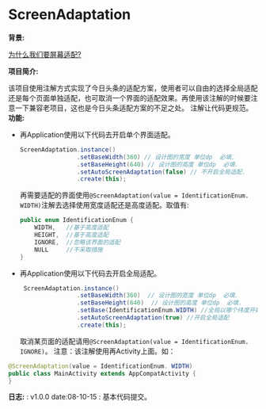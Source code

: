 # ScreenAdaptation
**背景:** 

[为什么我们要屏幕适配?](https://juejin.im/post/5bc0133f6fb9a05cd31ede40)   

**项目简介:** 

该项目使用注解方式实现了今日头条的适配方案，使用者可以自由的选择全局适配还是每个页面单独适配，也可取消一个界面的适配效果。再使用该注解的时候要注意一下兼容老项目，这也是今日头条适配方案的不足之处。 注解让代码更规范。
**功能:**  

* 再Application使用以下代码去开启单个界面适配。

  ```java
  ScreenAdaptation.instance()
                  .setBaseWidth(360) // 设计图的宽度 单位dp  必填.
                  .setBaseHeight(640) // 设计图的高度 单位dp  必填.
                  .setAutoScreenAdaptation(false) // 不开启全局适配.
                  .create(this);
  ```

   再需要适配的界面使用`@ScreenAdaptation(value = IdentificationEnum. WIDTH)`注解去选择使用宽度适配还是高度适配。取值有: 

  ```java
  public enum IdentificationEnum {
      WIDTH,   //基于高度适配
      HEIGHT,  //基于高度适配
      IGNORE,  //忽略该界面的适配
      NULL     //不采取措施
  }
  ```

* 再Application使用以下代码去开启全局适配。   

  ```java
   ScreenAdaptation.instance()
                  .setBaseWidth(360)  // 设计图的宽度 单位dp  必填.
                  .setBaseHeight(640)  // 设计图的高度 单位dp  必填.
                  .setBase(IdentificationEnum.WIDTH) //全局以哪个纬度开始适配 取值有IdentificationEnum.WIDTH,和IdentificationEnum.HEIGHT.
                  .setAutoScreenAdaptation(true) //开启全局适配
                  .create(this);
  ```

  取消某页面的适配请用`@ScreenAdaptation(value = IdentificationEnum. IGNORE)`。
注意：该注解使用再Activity上面。如：   

 ```java
@ScreenAdaptation(value = IdentificationEnum. WIDTH)
public class MainActivity extends AppCompatActivity {
}
 ```

**日志:** : v1.0.0   date:08-10-15 : 基本代码提交。